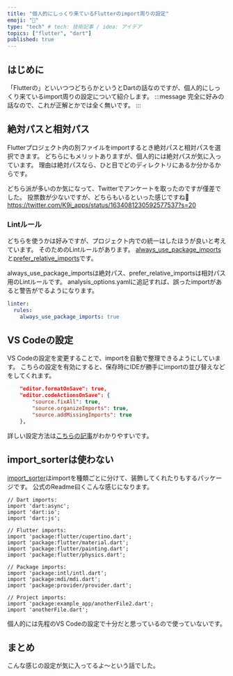 ```yaml
---
title: "個人的にしっくり来ているFlutterのimport周りの設定"
emoji: "👾"
type: "tech" # tech: 技術記事 / idea: アイデア
topics: ["flutter", "dart"]
published: true
---
```

## はじめに
「Flutterの」といいつつどちらかというとDartの話なのですが、個人的にしっくり来ているimport周りの設定について紹介します。
:::message
完全に好みの話なので、これが正解とかでは全く無いです。
:::

## 絶対パスと相対パス
Flutterプロジェクト内の別ファイルをimportするとき絶対パスと相対パスを選択できます。
どちらにもメリットありますが、個人的には絶対パスが気に入っています。
理由は絶対パスなら、ひと目でどのディレクトリにあるか分かるからです。

どちら派が多いのか気になって、Twitterでアンケートを取ったのですが僅差でした。
投票数が少ないですが、どちらもいるといった感じですね👀
https://twitter.com/K9i_apps/status/1634081230592577537?s=20

### Lintルール
どちらを使うかは好みですが、プロジェクト内での統一はしたほうが良いと考えています。
そのためのLintルールがあります。
[always_use_package_imports](https://dart-lang.github.io/linter/lints/always_use_package_imports.html)と[prefer_relative_imports](https://dart-lang.github.io/linter/lints/prefer_relative_imports.html)です。

always_use_package_importsは絶対パス、prefer_relative_importsは相対パス用のLintルールです。
analysis_options.yamlに追記すれば、誤ったimportがあると警告がでるようになります。
```yaml:analysis_options.yaml
linter:
  rules:
    always_use_package_imports: true
```

## VS Codeの設定
VS Codeの設定を変更することで、importを自動で整理できるようにしています。
こちらの設定を有効にすると、保存時にIDEが勝手にimportの並び替えなどをしてくれます。

```json:settings.json
    "editor.formatOnSave": true,
    "editor.codeActionsOnSave": {
        "source.fixAll": true,
        "source.organizeImports": true,
        "source.addMissingImports": true
    },
```

詳しい設定方法は[こちらの記事](https://zenn.dev/inari_sushio/articles/0f4c606c8340ee#%E3%83%95%E3%82%A1%E3%82%A4%E3%83%AB%E4%BF%9D%E5%AD%98%E6%99%82%E3%81%AE%E8%87%AA%E5%8B%95%E3%82%A2%E3%82%AF%E3%82%B7%E3%83%A7%E3%83%B3%E3%82%92%E8%BF%BD%E5%8A%A0%E3%81%99%E3%82%8B)がわかりやすいです。


## import_sorterは使わない
[import_sorter](https://pub.dev/packages/import_sorter)はimportを種類ごとに分けて、装飾してくれたりもするパッケージです。
公式のReadme曰くこんな感じになります。
```dart:import_sorter適用例
// Dart imports:
import 'dart:async';
import 'dart:io';
import 'dart:js';

// Flutter imports:
import 'package:flutter/cupertino.dart';
import 'package:flutter/material.dart';
import 'package:flutter/painting.dart';
import 'package:flutter/physics.dart';

// Package imports:
import 'package:intl/intl.dart';
import 'package:mdi/mdi.dart';
import 'package:provider/provider.dart';

// Project imports:
import 'package:example_app/anotherFile2.dart';
import 'anotherFile.dart';
```

個人的には先程のVS Codeの設定で十分だと思っているので使っていないです。

## まとめ
こんな感じの設定が気に入ってるよ〜という話でした。